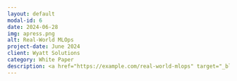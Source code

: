 ```yaml
---
layout: default
modal-id: 6
date: 2024-06-28
img: apress.png
alt: Real-World MLOps
project-date: June 2024
client: Wyatt Solutions
category: White Paper
description: <a href="https://example.com/real-world-mlops" target="_blank">Read More</a>
---
```

